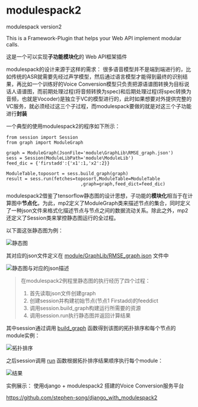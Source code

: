 # modulespack2
modulespack version2

This is a Framework-Plugin that helps your Web API implement modular calls.

这是一个可以实现**子功能模块化**的 Web API框架插件

modulespack的设计来源于这样的需求：
很多语音模型并不是端到端进行的，比如传统的ASR就需要先经过声学模型，然后通过语言模型才能得到最终的识别结果，再比如一个训练好的Voice Conversion模型只负责把源语谱图转换为目标说话人语谱图，而前期处理过程(将音频转换为spec)和后期处理过程(将spec转换为音频，也就是Vocoder)是独立于VC的模型进行的，此时如果想要对外提供完整的VC服务，就必须经过这三个子过程，而modulespack要做的就是对这三个子功能进行**封装**

一个典型的使用modulespack2的程序如下所示：

	from session import Session
	from graph import ModuleGraph

	graph = ModuleGraph(JsonFile='module\GraphLib\RMSE_graph.json')
	sess = Session(ModuleLibPath='module\ModuleLib')
	feed_dic = {'firstadd':{'x1':1,'x2':2}}

	ModuleTable,toposort = sess.build_graph(graph)
	result = sess.run(fetches=toposort,ModuleTable=ModuleTable
                                ,graph=graph,feed_dict=feed_dic)


modulespack2借鉴了tensorflow静态图的设计思想，子功能的**模块化**相当于在计算图中**节点化**，为此，mp2定义了ModuleGraph类来描述节点的集合，同时定义了一种json文件来格式化描述节点与节点之间的数据流动关系。除此之外，mp2还定义了Session类来掌控静态图运行的全过程。

以下面这张静态图为例：

![静态图](https://img-blog.csdnimg.cn/20190315221020303.png)

其对应的json文件定义在 [module/GraphLib/RMSE_graph.json](https://github.com/stephen-song/modulespack2/blob/master/module/GraphLib/RMSE_graph.json) 文件中

![静态图与对应的json描述](https://github.com/stephen-song/papers/blob/master/modulespack2.png)

> 在modulespack2例程里静态图的执行经历了四个过程：
> 
>  1. 首先读取json文件创建graph
>  2. 创建session并构建初始节点(节点1 Firstadd)的feeddict
>  3. 调用session.build_graph构建运行所需要的资源
>  4. 调用session.run执行静态图并返回计算结果

其中session通过调用 [build_graph](https://github.com/stephen-song/modulespack2/blob/master/session/base.py#L61) 函数得到该图的拓扑排序和每个节点的module实例：

![拓扑排序](https://github.com/stephen-song/papers/blob/master/topo.png)

之后session调用 [run](https://github.com/stephen-song/modulespack2/blob/master/session/base.py#L130) 函数根据拓扑排序结果顺序执行每个module：

![结果](https://github.com/stephen-song/papers/blob/master/result.png)

实例展示：
使用django + modulespack2 搭建的Voice Conversion服务平台

https://github.com/stephen-song/django_with_modulespack2
